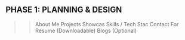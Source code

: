## PHASE 1: PLANNING & DESIGN

>>  About Me
>>  Projects Showcas
>>  Skills / Tech Stac
>>  Contact For
>>  Resume (Downloadable)
>>  Blogs (Optional)
